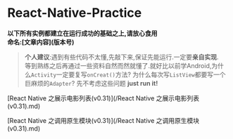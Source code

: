 # React-Native-Practice
 

**以下所有实例都建立在运行成功的基础之上,请放心食用**  
**命名:[文章内容]\(版本号)**


> **个人建议**:遇到有些代码不太懂,先敲下来,保证先能运行.一定要**亲自实现**.  
> 等到熟练之后再通过一些资料自然而然就懂了.就好比以前学Android,为什么`Activity`一定要复写`onCreat()`方法? 为什么每次写`ListView`都要写一个巨麻烦的`Adapter`? 先不考虑这些问题 **just run it!**

[React Native 之展示电影列表(v0.31)](/React Native 之展示电影列表(v0.31).md)

[React Native 之调用原生模块(v0.31)](/React Native 之调用原生模块(v0.31).md)



